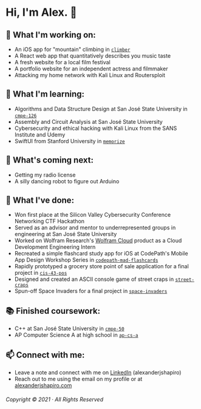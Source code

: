 # Hi, I'm Alex. 👋

## 🔭 What I'm working on:
- An iOS app for "mountain" climbing in [`climber`](https://github.com/alexanderjshapiro/climber)
- A React web app that quantitatively describes you music taste
- A fresh website for a local film festival
- A portfolio website for an independent actress and filmmaker
- Attacking my home network with Kali Linux and Routersploit

## 🌱 What I'm learning:
- Algorithms and Data Structure Design at San José State University in [`cmpe-126`](https://github.com/alexanderjshapiro/cmpe-126)
- Assembly and Circuit Analysis at San José State University
- Cybersecurity and ethical hacking with Kali Linux from the SANS Institute and Udemy
- SwiftUI from Stanford University in [`memorize`](https://github.com/alexanderjshapiro/memorize)

## 📆 What's coming next:
- Getting my radio license
- A silly dancing robot to figure out Arduino

## 🚀 What I've done:
- Won first place at the Silicon Valley Cybersecurity Conference Networking CTF Hackathon
- Served as an advisor and mentor to underrepresented groups in engineering at San José State University
- Worked on Wolfram Research's [Wolfram Cloud](https://www.wolframcloud.com) product as a Cloud Development Engineering Intern
- Recreated a simple flashcard study app for iOS at CodePath's Mobile App Design Workshop Series in [`codepath-mad-flashcards`](https://github.com/alexanderjshapiro/codepath-mad-flashcards)
- Rapidly prototyped a grocery store point of sale application for a final project in [`cis-43-pos`](https://github.com/alexanderjshapiro/cis-43-pos)
- Designed and created an ASCII console game of street craps in [`street-craps`](https://github.com/alexanderjshapiro/street-craps)
- Spun-off Space Invaders for a final project in [`space-invaders`](https://github.com/alexanderjshapiro/space-invaders)

## 📚 Finished coursework:
- C++ at San José State University in [`cmpe-50`](https://github.com/alexanderjshapiro/cmpe-50)
- AP Computer Science A at high school in [`ap-cs-a`](https://github.com/alexanderjshapiro/ap-cs-a)

## 📫 Connect with me:
- Leave a note and connect with me on [LinkedIn](https://www.linkedin.com/in/alexanderjshapiro) (alexanderjshapiro)
- Reach out to me using the email on my profile or at [alexanderjshapiro.com](https://alexanderjshapiro.com)

###### Copyright © 2021 · All Rights Reserved
